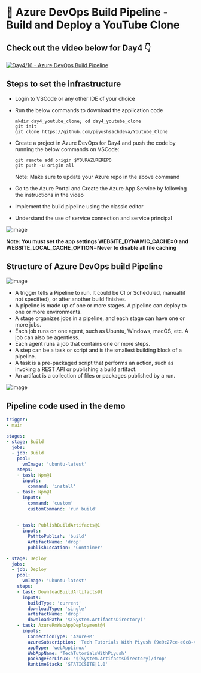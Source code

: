 
# 🚀 Azure DevOps Build Pipeline - Build and Deploy a YouTube Clone 

## Check out the video below for Day4 👇

[![Day4/16 - Azure DevOps Build Pipeline](https://img.youtube.com/vi/3Nv-FzzrqYU/sddefault.jpg)](https://youtu.be/3Nv-FzzrqYU)

## Steps to set the infrastructure
- Login to VSCode or any other IDE of your choice
- Run the below commands to download the application code
  ```
  mkdir day4_youtube_clone; cd day4_youtube_clone
  git init
  git clone https://github.com/piyushsachdeva/Youtube_Clone
  ```
- Create a project in Azure DevOps for Day4 and push the code by running the below commands on VSCode:
  ```
  git remote add origin $YOURAZUREREPO
  git push -u origin all
  ```
  Note: Make sure to update your Azure repo in the above command

- Go to the Azure Portal and Create the Azure App Service by following the instructions in the video

- Implement the build pipeline using the classic editor

- Understand the use of service connection and service principal

![image](https://github.com/piyushsachdeva/AzureDevOps-Zero-to-Hero/assets/40286378/9c20aa32-3932-4d1c-b3a9-0abdcd93f5c7)


**Note: You must set the app settings WEBSITE_DYNAMIC_CACHE=0 and WEBSITE_LOCAL_CACHE_OPTION=Never to disable all file caching**


## Structure of Azure DevOps build Pipeline

![image](https://github.com/piyushsachdeva/AzureDevOps-Zero-to-Hero/assets/40286378/d812d598-9f2e-4e64-80b7-893653f8eadd)


*  A trigger tells a Pipeline to run. It could be CI or Scheduled, manual(if not specified), or after another build finishes.
*  A pipeline is made up of one or more stages. A pipeline can deploy to one or more environments.
*  A stage organizes jobs in a pipeline, and each stage can have one or more jobs.
*  Each job runs on one agent, such as Ubuntu, Windows, macOS, etc. A job can also be agentless.
*  Each agent runs a job that contains one or more steps.
*  A step can be a task or script and is the smallest building block of a pipeline.
*  A task is a pre-packaged script that performs an action, such as invoking a REST API or publishing a build artifact.
*  An artifact is a collection of files or packages published by a run.

![image](https://github.com/piyushsachdeva/AzureDevOps-Zero-to-Hero/assets/40286378/9930aa48-91e9-4370-8f85-406ad0e8df9c)


## Pipeline code used in the demo

``` YAML
trigger: 
- main

stages:
- stage: Build
  jobs:
  - job: Build
    pool:
      vmImage: 'ubuntu-latest'
    steps:
    - task: Npm@1
      inputs:
        command: 'install'
    - task: Npm@1
      inputs:
        command: 'custom'
        customCommand: 'run build'

    
    - task: PublishBuildArtifacts@1
      inputs:
        PathtoPublish: 'build'
        ArtifactName: 'drop'
        publishLocation: 'Container'

- stage: Deploy 
  jobs:
  - job: Deploy
    pool:
      vmImage: 'ubuntu-latest'
    steps:
    - task: DownloadBuildArtifacts@1
      inputs:
        buildType: 'current'
        downloadType: 'single'
        artifactName: 'drop'
        downloadPath: '$(System.ArtifactsDirectory)'
    - task: AzureRmWebAppDeployment@4
      inputs:
        ConnectionType: 'AzureRM'
        azureSubscription: 'Tech Tutorials With Piyush (9e9c27ce-e0c8-4171-a368-ad16977ec849)'
        appType: 'webAppLinux'
        WebAppName: 'TechTutorialsWithPiyush'
        packageForLinux: '$(System.ArtifactsDirectory)/drop'
        RuntimeStack: 'STATICSITE|1.0'
```


